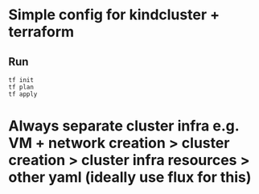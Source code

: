 # Simple config for kindcluster + terraform

## Run
```
tf init
tf plan
tf apply
```

# Always separate cluster infra e.g. VM + network creation > cluster creation > cluster infra resources > other yaml (ideally use flux for this)
